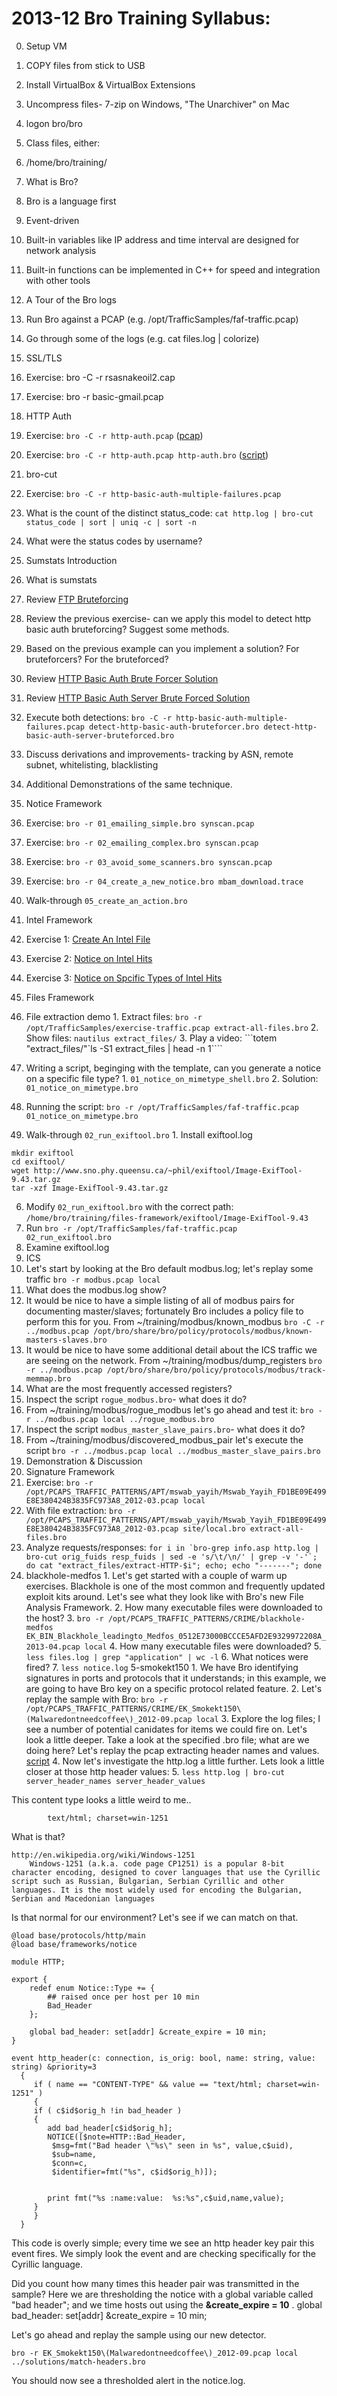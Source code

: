 2013-12 Bro Training Syllabus:
===============

0. Setup VM
  1. COPY files from stick to USB
  2. Install VirtualBox & VirtualBox Extensions
  3. Uncompress files- 7-zip on Windows, "The Unarchiver" on Mac
  4. logon bro/bro
1. Class files, either:
  1. /home/bro/training/
2. What is Bro?
  1. Bro is a language first
  2. Event-driven
  3. Built-in variables like IP address and time interval are designed for network analysis
  4. Built-in functions can be implemented in C++ for speed and integration with other tools
3. A Tour of the Bro logs
  1. Run Bro against a PCAP (e.g. /opt/TrafficSamples/faf-traffic.pcap)
  2. Go through some of the logs (e.g. cat files.log | colorize)
4. SSL/TLS
  1. Exercise: bro -C -r rsasnakeoil2.cap
  2. Exercise: bro -r basic-gmail.pcap
5. HTTP Auth
  1. Exercise: ```bro -C -r http-auth.pcap``` ([pcap](https://github.com/broala/training-resources/raw/master/http-auth/http-auth.pcap))
  2. Exercise: ```bro -C -r http-auth.pcap http-auth.bro``` ([script](https://github.com/broala/training-resources/raw/master/http-auth/http-auth.bro))
6. bro-cut
  1. Exercise: ```bro -C -r http-basic-auth-multiple-failures.pcap```
  2. What is the count of the distinct status_code: ```cat http.log | bro-cut status_code | sort | uniq -c | sort -n``` 
  3. What were the status codes by username?
7. Sumstats Introduction
  1. What is sumstats
  2. Review [FTP Bruteforcing](https://github.com/LiamRandall/BroTraining-2013-12/blob/master/brute-force.md)
  3. Review the previous exercise- can we apply this model to detect http basic auth bruteforcing?  Suggest some methods.
  4. Based on the previous example can you implement a solution?  For bruteforcers?  For the bruteforced?
  5. Review [HTTP Basic Auth Brute Forcer Solution](https://github.com/LiamRandall/BroTraining-2013-12/blob/master/detect-http-basic-auth-bruteforcer.bro)
  6. Review [HTTP Basic Auth Server Brute Forced Solution](https://github.com/LiamRandall/BroTraining-2013-12/blob/master/detect-http-basic-auth-server-bruteforced.bro)
  7. Execute both detections: ```bro -C -r http-basic-auth-multiple-failures.pcap detect-http-basic-auth-bruteforcer.bro detect-http-basic-auth-server-bruteforced.bro```
  8. Discuss derivations and improvements- tracking by ASN, remote subnet, whitelisting, blacklisting
  9. Additional Demonstrations of the same technique.
8. Notice Framework
  1. Exercise: ```bro -r 01_emailing_simple.bro synscan.pcap``` 
  2. Exercise: ```bro -r 02_emailing_complex.bro synscan.pcap```
  3. Exercise: ```bro -r 03_avoid_some_scanners.bro synscan.pcap```
  4. Exercise: ```bro -r 04_create_a_new_notice.bro mbam_download.trace```
  5. Walk-through ```05_create_an_action.bro```
7. Intel Framework
  1. Exercise 1: [Create An Intel File](https://github.com/LiamRandall/BroTraining-2013-12/blob/master/1-create-intel.md)
  2. Exercise 2: [Notice on Intel Hits](https://github.com/LiamRandall/BroTraining-2013-12/blob/master/2-intel-do-notice.md)
  2. Exercise 3: [Notice on Spcific Types of Intel Hits](https://github.com/LiamRandall/BroTraining-2013-12/blob/master/3-intel-notice-on-types.md)  
  
8. Files Framework
  1. File extraction demo
    1. Extract files: ```bro -r /opt/TrafficSamples/exercise-traffic.pcap extract-all-files.bro```
    2. Show files: ```nautilus extract_files/```
    3. Play a video: ```totem "extract_files/"`ls -S1 extract_files | head -n 1````
  3. Writing a script, beginging with the template, can you generate a notice on a specific file type? 
    1. ```01_notice_on_mimetype_shell.bro```
    2. Solution: ````01_notice_on_mimetype.bro````
  4. Running the script: ```bro -r /opt/TrafficSamples/faf-traffic.pcap 01_notice_on_mimetype.bro```
  5. Walk-through ````02_run_exiftool.bro````
    1. Install exiftool.log 
```
mkdir exiftool
cd exiftool/
wget http://www.sno.phy.queensu.ca/~phil/exiftool/Image-ExifTool-9.43.tar.gz
tar -xzf Image-ExifTool-9.43.tar.gz
```
  6. Modify ```02_run_exiftool.bro``` with the correct path: ```/home/bro/training/files-framework/exiftool/Image-ExifTool-9.43```
  7. Run ```bro -r /opt/TrafficSamples/faf-traffic.pcap 02_run_exiftool.bro```
  8. Examine exiftool.log
9. ICS
  1. Let's start by looking at the Bro default modbus.log; let's replay some traffic ```bro -r modbus.pcap local```
  2. What does the modbus.log show?
  3. It would be nice to have a simple listing of all of modbus pairs for documenting master/slaves; fortunately Bro includes a policy file to perform this for you.  From ~/training/modbus/known_modbus ```bro -C -r ../modbus.pcap /opt/bro/share/bro/policy/protocols/modbus/known-masters-slaves.bro```
  4. It would be nice to have some additional detail about the ICS traffic we are seeing on the network.  From ~/training/modbus/dump_registers ```bro -r ../modbus.pcap /opt/bro/share/bro/policy/protocols/modbus/track-memmap.bro```
  5. What are the most frequently accessed registers?
  6. Inspect the script ```rogue_modbus.bro```- what does it do?
  7. From ~/training/modbus/rogue_modbus let's go ahead and test it: ```bro -r ../modbus.pcap local ../rogue_modbus.bro```
  8. Inspect the script ```modbus_master_slave_pairs.bro```- what does it do?
  9. From ~/training/modbus/discovered_modbus_pair let's execute the script ```bro -r ../modbus.pcap local ../modbus_master_slave_pairs.bro```
  10. Demonstration & Discussion
10. Signature Framework
  1. Exercise: ```bro -r /opt/PCAPS_TRAFFIC_PATTERNS/APT/mswab_yayih/Mswab_Yayih_FD1BE09E499E8E380424B3835FC973A8_2012-03.pcap local```
  2. With file extraction: ```bro -r /opt/PCAPS_TRAFFIC_PATTERNS/APT/mswab_yayih/Mswab_Yayih_FD1BE09E499E8E380424B3835FC973A8_2012-03.pcap site/local.bro extract-all-files.bro```   
  3. Analyze requests/responses: ```for i in `bro-grep info.asp http.log | bro-cut orig_fuids resp_fuids | sed -e 's/\t/\n/' | grep -v '-'`; do cat "extract_files/extract-HTTP-$i"; echo; echo "-------"; done```
  4. blackhole-medfos
    1. Let's get started with a couple of warm up exercises.  Blackhole is one of the most common and frequently updated exploit kits around.  Let's see what they look like with Bro's new File Analysis Framework.
	2. How many executable files were downloaded to the host?
    3. ```bro -r /opt/PCAPS_TRAFFIC_PATTERNS/CRIME/blackhole-medfos
EK_BIN_Blackhole_leadingto_Medfos_0512E73000BCCCE5AFD2E9329972208A_2013-04.pcap local```
    4. How many executable files were downloaded?
	5. ```less files.log | grep "application" | wc -l```
	6. What notices were fired?
    7. ```less notice.log```
  5-smokekt150
    1. We have Bro identifying signatures in ports and protocols that it understands; in this example, we are going to have Bro key on a specific protocol related feature.
    2. Let's replay the sample with Bro: ```bro -r /opt/PCAPS_TRAFFIC_PATTERNS/CRIME/EK_Smokekt150\(Malwaredontneedcoffee\)_2012-09.pcap local```
	3. Explore the log files; I see a number of potential canidates for items we could fire on.  Let's look a little deeper.  Take a look at the specified .bro file; what are we doing here?  Let's replay the pcap extracting header names and values. [script](https://github.com/LiamRandall/BroTraining-2013-12/blob/master/extract-header-names-and-values.bro)
    4. Now let's investigate the http.log a little further.  Lets look a little closer at those http header values:
    5. ```less http.log | bro-cut server_header_names server_header_values```

This content type looks a little weird to me..

			text/html; charset=win-1251

What is that?
```
http://en.wikipedia.org/wiki/Windows-1251
	Windows-1251 (a.k.a. code page CP1251) is a popular 8-bit character encoding, designed to cover languages that use the Cyrillic script such as Russian, Bulgarian, Serbian Cyrillic and other languages. It is the most widely used for encoding the Bulgarian, Serbian and Macedonian languages
```
Is that normal for our environment?  Let's see if we can match on that.

```bro
@load base/protocols/http/main
@load base/frameworks/notice

module HTTP;
 
export {
	redef enum Notice::Type += {
		## raised once per host per 10 min
		Bad_Header
	};

	global bad_header: set[addr] &create_expire = 10 min;
}
 
event http_header(c: connection, is_orig: bool, name: string, value: string) &priority=3
  {
     if ( name == "CONTENT-TYPE" && value == "text/html; charset=win-1251" )
     {	
	 if ( c$id$orig_h !in bad_header )
	 {
		add bad_header[c$id$orig_h];
		NOTICE([$note=HTTP::Bad_Header,
		 $msg=fmt("Bad header \"%s\" seen in %s", value,c$uid),
		 $sub=name,
		 $conn=c,
		 $identifier=fmt("%s", c$id$orig_h)]);
		

		print fmt("%s :name:value:  %s:%s",c$uid,name,value);
	 }
     }
  }
```

This code is overly simple; every time we see an http header key pair this event fires.  We simply look the event and are checking specifically for the Cyrillic language.

Did you count how many times this header pair was transmitted in the sample?  Here we are thresholding the notice with a global variable called "bad header"; and we time hosts out using the **&create_expire = 10** .
    global bad_header: set[addr] &create_expire = 10 min;
    
Let's go ahead and replay the sample using our new detector.

	bro -r EK_Smokekt150\(Malwaredontneedcoffee\)_2012-09.pcap local  ../solutions/match-headers.bro 

You should now see a thresholded alert in the notice.log.


